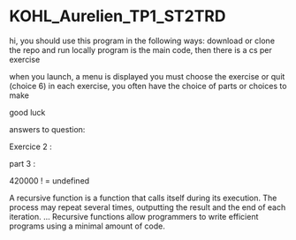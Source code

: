 # KOHL_Aurelien_TP1_ST2TRD

hi,
you should use this program in the following ways:
download or clone the repo and run locally
program is the main code, then there is a cs per exercise

when you launch, a menu is displayed you must choose the exercise or quit (choice 6)
in each exercise, you often have the choice of parts or choices to make

good luck


answers to  question:

Exercice 2 :

part 3 :
  
420000 ! = undefined

A recursive function is a function that calls itself during its execution. The process may repeat several times, outputting the result and the end of each iteration. ...     Recursive functions allow programmers to write efficient programs using a minimal amount of code.
     
